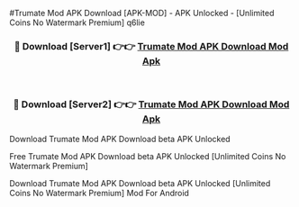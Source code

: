 #Trumate Mod APK Download [APK-MOD] - APK Unlocked - [Unlimited Coins No Watermark Premium] q6lie



<div align="center">

<h3>🔴 Download [Server1] 👉👉 <a href="https://momento.my/?title=Trumate_Mod_APK_Download">Trumate Mod APK Download Mod Apk</a></h3><br>

<h3>🔴 Download [Server2] 👉👉 <a href="https://momento.my/?title=Trumate_Mod_APK_Download">Trumate Mod APK Download Mod Apk</a></h3>
</div>



Download Trumate Mod APK Download beta APK Unlocked

Free Trumate Mod APK Download beta APK Unlocked [Unlimited Coins No Watermark Premium]

Download Trumate Mod APK Download beta APK Unlocked [Unlimited Coins No Watermark Premium] Mod For Android
